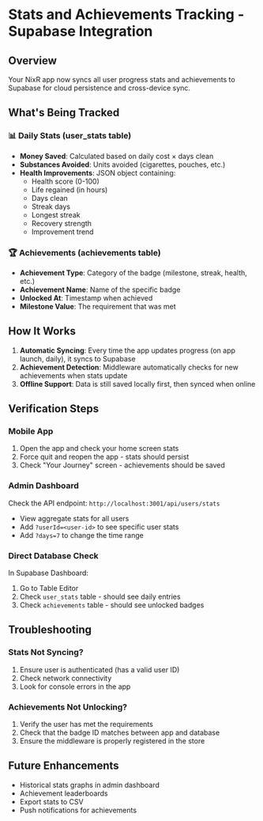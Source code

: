 # Stats and Achievements Tracking - Supabase Integration

## Overview
Your NixR app now syncs all user progress stats and achievements to Supabase for cloud persistence and cross-device sync.

## What's Being Tracked

### 📊 Daily Stats (user_stats table)
- **Money Saved**: Calculated based on daily cost × days clean
- **Substances Avoided**: Units avoided (cigarettes, pouches, etc.)
- **Health Improvements**: JSON object containing:
  - Health score (0-100)
  - Life regained (in hours)
  - Days clean
  - Streak days
  - Longest streak
  - Recovery strength
  - Improvement trend

### 🏆 Achievements (achievements table)
- **Achievement Type**: Category of the badge (milestone, streak, health, etc.)
- **Achievement Name**: Name of the specific badge
- **Unlocked At**: Timestamp when achieved
- **Milestone Value**: The requirement that was met

## How It Works

1. **Automatic Syncing**: Every time the app updates progress (on app launch, daily), it syncs to Supabase
2. **Achievement Detection**: Middleware automatically checks for new achievements when stats update
3. **Offline Support**: Data is still saved locally first, then synced when online

## Verification Steps

### Mobile App
1. Open the app and check your home screen stats
2. Force quit and reopen the app - stats should persist
3. Check "Your Journey" screen - achievements should be saved

### Admin Dashboard  
Check the API endpoint: `http://localhost:3001/api/users/stats`
- View aggregate stats for all users
- Add `?userId=<user-id>` to see specific user stats
- Add `?days=7` to change the time range

### Direct Database Check
In Supabase Dashboard:
1. Go to Table Editor
2. Check `user_stats` table - should see daily entries
3. Check `achievements` table - should see unlocked badges

## Troubleshooting

### Stats Not Syncing?
1. Ensure user is authenticated (has a valid user ID)
2. Check network connectivity
3. Look for console errors in the app

### Achievements Not Unlocking?
1. Verify the user has met the requirements
2. Check that the badge ID matches between app and database
3. Ensure the middleware is properly registered in the store

## Future Enhancements
- Historical stats graphs in admin dashboard
- Achievement leaderboards
- Export stats to CSV
- Push notifications for achievements 